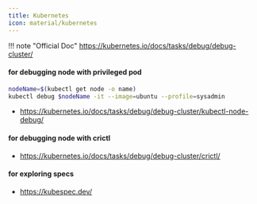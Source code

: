 ```yaml
---
title: Kubernetes
icon: material/kubernetes
---
```


!!! note "Official Doc"
    <https://kubernetes.io/docs/tasks/debug/debug-cluster/>

#### for debugging node with privileged pod

```bash linenums="1"
nodeName=$(kubectl get node -o name)
kubectl debug $nodeName -it --image=ubuntu --profile=sysadmin
```

- <https://kubernetes.io/docs/tasks/debug/debug-cluster/kubectl-node-debug/>

#### for debugging node with crictl

- <https://kubernetes.io/docs/tasks/debug/debug-cluster/crictl/>



#### for exploring specs

- <https://kubespec.dev/>
